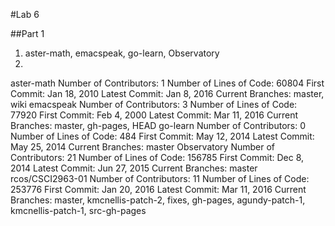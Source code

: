 #Lab 6

##Part 1
1. aster-math, emacspeak, go-learn, Observatory
2. 
  aster-math
    Number of Contributors: 1
    Number of Lines of Code: 60804
    First Commit: Jan 18, 2010
    Latest Commit: Jan 8, 2016
    Current Branches: master, wiki
  emacspeak
    Number of Contributors: 3
    Number of Lines of Code: 77920
    First Commit: Feb 4, 2000
    Latest Commit: Mar 11, 2016
    Current Branches: master, gh-pages, HEAD
  go-learn
    Number of Contributors: 0
    Number of Lines of Code: 484
    First Commit: May 12, 2014
    Latest Commit: May 25, 2014
    Current Branches: master
  Observatory
    Number of Contributors: 21
    Number of Lines of Code: 156785
    First Commit: Dec 8, 2014
    Latest Commit: Jun 27, 2015
    Current Branches: master
  rcos/CSCI2963-01
    Number of Contributors: 11
    Number of Lines of Code: 253776
    First Commit: Jan 20, 2016
    Latest Commit: Mar 11, 2016
    Current Branches: master, kmcnellis-patch-2, fixes, gh-pages, agundy-patch-1, kmcnellis-patch-1, src-gh-pages

